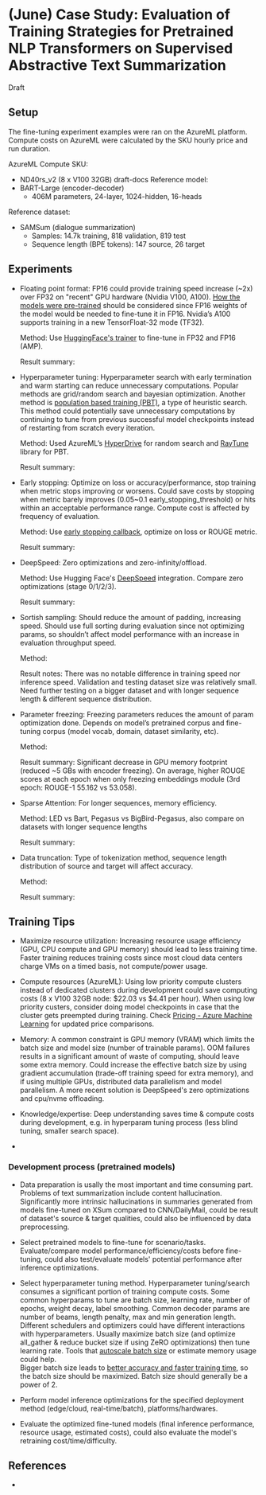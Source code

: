 # (June) Case Study: Evaluation of Training Strategies for Pretrained NLP Transformers on Supervised Abstractive Text Summarization
Draft

## Setup
The fine-tuning experiment examples were ran on the AzureML platform. Compute costs on AzureML were calculated by the SKU hourly price and run duration.  

AzureML Compute SKU:
- ND40rs_v2 (8 x V100 32GB)
draft-docs
Reference model:
- BART-Large (encoder-decoder)  
    - 406M parameters, 24-layer, 1024-hidden, 16-heads

Reference dataset:
- SAMSum (dialogue summarization)  
    - Samples: 14.7k training, 818 validation, 819 test  
    - Sequence length (BPE tokens): 147 source, 26 target  

## Experiments
* Floating point format: FP16 could provide training speed increase (~2x) over FP32 on "recent" GPU hardware (Nvidia V100, A100). [How the models were pre-trained](https://discuss.huggingface.co/t/compiling-data-on-how-models-were-pre-trained-fp16-fp32-bf16/5671) should be considered since FP16 weights of the model would be needed to fine-tune it in FP16. Nvidia’s A100 supports training in a new TensorFloat-32 mode (TF32).

    Method: Use [HuggingFace's trainer](https://huggingface.co/transformers/master/main_classes/trainer.html) to fine-tune in FP32 and FP16 (AMP).

    Result summary: 

* Hyperparameter tuning: Hyperparameter search with early termination and warm starting can reduce unnecessary computations. Popular methods are grid/random search and bayesian optimization. Another method is [population based training (PBT)](https://arxiv.org/abs/1711.09846), a type of heuristic search. This method could potentially save unnecessary computations by continuing to tune from previous successful model checkpoints instead of restarting from scratch every iteration.

    Method: Used AzureML’s [HyperDrive](https://docs.microsoft.com/en-us/azure/machine-learning/how-to-tune-hyperparameters) for random search and [RayTune](https://docs.ray.io/en/master/tune/index.html) library for PBT.

    Result summary: 

* Early stopping: Optimize on loss or accuracy/performance, stop training when metric stops improving or worsens. Could save costs by stopping when metric barely improves (0.05~0.1 early_stopping_threshold) or hits within an acceptable performance range. Compute cost is affected by frequency of evaluation.

    Method: Use [early stopping callback](https://huggingface.co/transformers/master/main_classes/callback.html), optimize on loss or ROUGE metric.

    Result summary: 

* DeepSpeed: Zero optimizations and zero-infinity/offload.

    Method: Use Hugging Face's [DeepSpeed](https://www.deepspeed.ai/features/) integration. Compare zero optimizations (stage 0/1/2/3).

    Result summary: 

* Sortish sampling: Should reduce the amount of padding, increasing speed. Should use full sorting during evaluation since not optimizing params, so shouldn’t affect model performance with an increase in evaluation throughput speed.

    Method: 

    Result notes: There was no notable difference in training speed nor inference speed. Validation and testing dataset size was relatively small. Need further testing on a bigger dataset and with longer sequence length & different sequence distribution.

* Parameter freezing: Freezing parameters reduces the amount of param optimization done. Depends on model’s pretrained corpus and fine-tuning corpus (model vocab, domain, dataset similarity, etc).

    Method: 

    Result summary: Significant decrease in GPU memory footprint (reduced ~5 GBs with encoder freezing). On average, higher ROUGE scores at each epoch when only freezing embeddings module (3rd epoch: ROUGE-1 55.162 vs 53.058).

* Sparse Attention: For longer sequences, memory efficiency.

    Method: LED vs Bart, Pegasus vs BigBird-Pegasus, also compare on datasets with longer sequence lengths

    Result summary: 

* Data truncation: Type of tokenization method, sequence length distribution of source and target will affect accuracy.  

    Method: 

    Result summary: 

## Training Tips
* Maximize resource utilization: Increasing resource usage efficiency (GPU, CPU compute and GPU memory) should lead to less training time. Faster training reduces training costs since most cloud data centers charge VMs on a timed basis, not compute/power usage.

* Compute resources (AzureML): Using low priority compute clusters instead of dedicated clusters during development could save computing costs (8 x V100 32GB node: $22.03 vs $4.41 per hour). When using low priority custers, consider doing model checkpoints in case that the cluster gets preempted during training. Check [Pricing - Azure Machine Learning](https://azure.microsoft.com/en-us/pricing/details/machine-learning/) for updated price comparisons.

* Memory: A common constraint is GPU memory (VRAM) which limits the batch size and model size (number of trainable params). OOM failures results in a significant amount of waste of computing, should leave some extra memory. Could increase the effective batch size by using gradient accumulation (trade-off training speed for extra memory), and if using multiple GPUs, distributed data parallelism and model parallelism. A more recent solution is DeepSpeed's zero optimizations and cpu/nvme offloading.

* Knowledge/expertise: Deep understanding saves time & compute costs during development, e.g. in hyperparam tuning process (less blind tuning, smaller search space).

* 

### Development process (pretrained models)
* Data preparation is usally the most important and time consuming part. Problems of text summarization include content hallucination. Significantly more intrinsic hallucinations in summaries generated from models fine-tuned on XSum compared to CNN/DailyMail, could be result of dataset's source & target qualities, could also be influenced by data preprocessing.  

* Select pretrained models to fine-tune for scenario/tasks. Evaluate/compare model performance/efficiency/costs before fine-tuning, could also test/evaluate models' potential performance after inference optimizations.

* Select hyperparameter tuning method. Hyperparameter tuning/search consumes a significant portion of training compute costs. Some common hyperparams to tune are batch size, learning rate, number of epochs, weight decay, label smoothing. Common decoder params are number of beams, length penalty, max and min generation length. Different schedulers and optimizers could have different interactions with hyperparameters. Usually maximize batch size (and optimize all_gather & reduce bucket size if using ZeRO optimizations) then tune learning rate. Tools that [autoscale batch size](https://github.com/BlackHC/toma) or estimate memory usage could help.  
Bigger batch size leads to [better accuracy and faster training time](https://arxiv.org/abs/1804.00247), so the batch size should be maximized. Batch size should generally be a power of 2.

* Perform model inference optimizations for the specified deployment method (edge/cloud, real-time/batch), platforms/hardwares.

* Evaluate the optimized fine-tuned models (final inference performance, resource usage, estimated costs), could also evaluate the model's retraining cost/time/difficulty.

## References
*  
